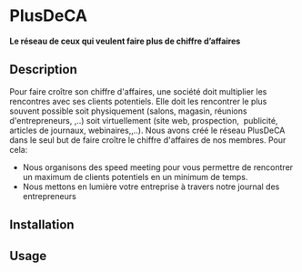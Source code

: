 # PlusDeCA

__Le réseau de ceux qui veulent faire plus de chiffre d’affaires__


## Description

Pour faire croître son chiffre d'affaires, une société doit multiplier les rencontres avec ses clients potentiels. Elle doit les rencontrer le plus souvent possible soit physiquement (salons, magasin, réunions d'entrepreneurs, ,..) soit virtuellement (site web, prospection,  publicité, articles de journaux, webinaires,,..). Nous avons créé le réseau PlusDeCA dans le seul but de faire croître le chiffre d'affaires de nos membres. Pour cela:

-   Nous organisons des speed meeting pour vous permettre de rencontrer un maximum de clients potentiels en un minimum de temps.
-   Nous mettons en lumière votre entreprise à travers notre journal des entrepreneurs

## Installation

## Usage